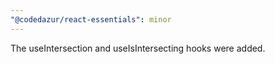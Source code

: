 ```yaml
---
"@codedazur/react-essentials": minor
---
```


The useIntersection and useIsIntersecting hooks were added.
